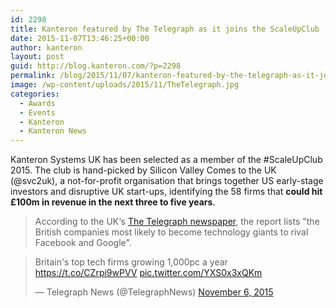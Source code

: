 ```yaml
---
id: 2298
title: Kanteron featured by The Telegraph as it joins the ScaleUpClub
date: 2015-11-07T13:46:25+00:00
author: kanteron
layout: post
guid: http://blog.kanteron.com/?p=2298
permalink: /blog/2015/11/07/kanteron-featured-by-the-telegraph-as-it-joins-the-scaleupclub/
image: /wp-content/uploads/2015/11/TheTelegraph.jpg
categories:
  - Awards
  - Events
  - Kanteron
  - Kanteron News
---
```

Kanteron Systems UK has been selected as a member of the #ScaleUpClub 2015. The club is hand-picked by Silicon Valley Comes to the UK (@svc2uk), a not-for-profit organisation that brings together US early-stage investors and disruptive UK start-ups, identifying the 58 firms that **could hit £100m in revenue in the next three to five years**.

> According to the UK‘s <a href="http://www.telegraph.co.uk/finance/businessclub/technology/11977778/Britains-top-tech-firms-growing-1000pc-a-year.html" target="_blank">The Telegraph newspaper</a>, the report lists "the British companies most likely to become technology giants to rival Facebook and Google".

<blockquote class="twitter-tweet" width="550">
  <p lang="en" dir="ltr">
    Britain's top tech firms growing 1,000pc a year <a href="https://t.co/CZrpi9wPVV">https://t.co/CZrpi9wPVV</a> <a href="https://t.co/YXS0x3xQKm">pic.twitter.com/YXS0x3xQKm</a>
  </p>
  
  <p>
    &mdash; Telegraph News (@TelegraphNews) <a href="https://twitter.com/TelegraphNews/status/662502091458396161">November 6, 2015</a>
  </p>
</blockquote>



<span class="embed-youtube" style="text-align:center; display: block;"></span>